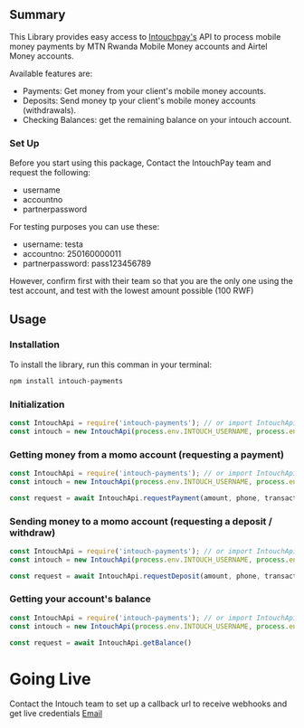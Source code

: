 ## Summary

This Library provides easy access to [Intouchpay's](http://intouchpay.co.rw/) API to process mobile money payments by MTN Rwanda Mobile Money accounts and Airtel Money accounts.

Available features are:

- Payments: Get money from your client's mobile money accounts.
- Deposits: Send money tp your client's mobile money accounts (withdrawals).
- Checking Balances: get the remaining balance on your intouch account.

### Set Up

Before you start using this package, Contact the IntouchPay team and request the following:
- username
- accountno
- partnerpassword

For testing purposes you can use these:
- username: testa
- accountno: 250160000011
- partnerpassword: pass123456789

However, confirm first with their team so that you are the only one using the test account, and test with the lowest amount possible (100 RWF)

## Usage

### Installation

To install the library, run this comman in your terminal:

```sh
npm install intouch-payments
```


### Initialization

```javascript
const IntouchApi = require('intouch-payments'); // or import IntouchApi from 'intouch-payments'
const intouch = new IntouchApi(process.env.INTOUCH_USERNAME, process.env.INTOUCH_ACCOUNT_NO, process.env.INTOUCH_PARTNER_PASSWORD);
```

### Getting money from a momo account (requesting a payment)

```javascript
const IntouchApi = require('intouch-payments'); // or import IntouchApi from 'intouch-payments'
const intouch = new IntouchApi(process.env.INTOUCH_USERNAME, process.env.INTOUCH_ACCOUNT_NO, process.env.INTOUCH_PARTNER_PASSWORD);

const request = await IntouchApi.requestPayment(amount, phone, transactionId) // (100, '2507xxxxxxxx', 'sample-reference')
```

### Sending money to a momo account (requesting a deposit / withdraw)

```javascript
const IntouchApi = require('intouch-payments'); // or import IntouchApi from 'intouch-payments'
const intouch = new IntouchApi(process.env.INTOUCH_USERNAME, process.env.INTOUCH_ACCOUNT_NO, process.env.INTOUCH_PARTNER_PASSWORD);

const request = await IntouchApi.requestDeposit(amount, phone, transactionId, reason) // (100, '2507xxxxxxxx', 'sample-reference', 'testing-withdraw')
```

### Getting your account's balance

```javascript
const IntouchApi = require('intouch-payments'); // or import IntouchApi from 'intouch-payments'
const intouch = new IntouchApi(process.env.INTOUCH_USERNAME, process.env.INTOUCH_ACCOUNT_NO, process.env.INTOUCH_PARTNER_PASSWORD);

const request = await IntouchApi.getBalance()
```

# Going Live
Contact the Intouch team to set up a callback url to receive webhooks and get live credentials
[Email](mailto:benitha.louange@intouch.co.rw)
